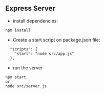 ## Express Server  

* install dependencies:
```
npm install
```

* Create a start script on package.json file:
```
  "scripts": {
    "start": "node src/app.js"
  },
```

* run the server
```
npm start
or
node src/server.js
```